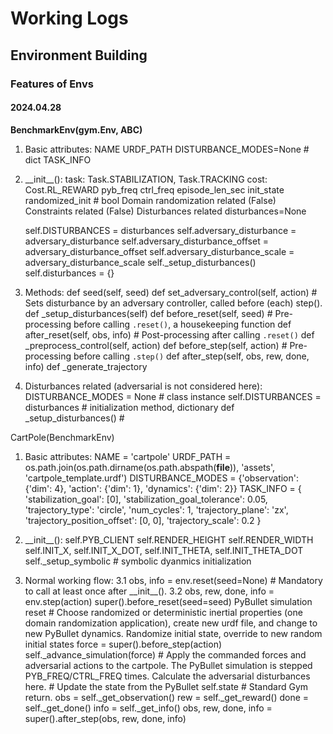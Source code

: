 # Working Logs

## Environment Building

### Features of Envs
#### 2024.04.28
**BenchmarkEnv(gym.Env, ABC)**
1. Basic attributes:
    NAME
    URDF_PATH
    DISTURBANCE_MODES=None  # dict
    TASK_INFO

2. \_\_init\_\_():
    task: Task.STABILIZATION, Task.TRACKING
    cost: Cost.RL_REWARD
    pyb_freq
    ctrl_freq
    episode_len_sec
    init_state
    randomized_init  # bool
    Domain randomization related (False)
    Constraints related (False)
    Disturbances related
        disturbances=None

    self.DISTURBANCES = disturbances
    self.adversary_disturbance = adversary_disturbance
    self.adversary_disturbance_offset = adversary_disturbance_offset
    self.adversary_disturbance_scale = adversary_disturbance_scale
    self._setup_disturbances()
        self.disturbances = {}

3. Methods:
    def seed(self, seed)
    def set_adversary_control(self, action)  # Sets disturbance by an adversary controller, called before (each) step().
    def _setup_disturbances(self)
    def before_reset(self, seed)  # Pre-processing before calling `.reset()`, a housekeeping function
    def after_reset(self, obs, info)  # Post-processing after calling `.reset()`
    def _preprocess_control(self, action)
    def before_step(self, action)  # Pre-processing before calling `.step()`
    def after_step(self, obs, rew, done, info)
    def _generate_trajectory

4. Disturbances related (adversarial is not considered here):
    DISTURBANCE_MODES = None  # class instance
    self.DISTURBANCES = disturbances # initialization method, dictionary
    def _setup_disturbances()  # 
    

CartPole(BenchmarkEnv)
1. Basic attributes:
    NAME = 'cartpole'
    URDF_PATH = os.path.join(os.path.dirname(os.path.abspath(__file__)), 'assets', 'cartpole_template.urdf')
    DISTURBANCE_MODES = {'observation': {'dim': 4}, 'action': {'dim': 1}, 'dynamics': {'dim': 2}}
    TASK_INFO = {
        'stabilization_goal': [0],
        'stabilization_goal_tolerance': 0.05,
        'trajectory_type': 'circle',
        'num_cycles': 1,
        'trajectory_plane': 'zx',
        'trajectory_position_offset': [0, 0],
        'trajectory_scale': 0.2
    }

2. \_\_init\_\_():
    self.PYB_CLIENT
    self.RENDER_HEIGHT
    self.RENDER_WIDTH
    self.INIT_X, self.INIT_X_DOT, self.INIT_THETA, self.INIT_THETA_DOT
    self._setup_symbolic  # symbolic dyanmics initialization

3. Normal working flow:
    3.1 obs, info = env.reset(seed=None)  # Mandatory to call at least once after \_\_init\_\_().
    3.2 obs, rew, done, info = env.step(action)
        super().before_reset(seed=seed)
        PyBullet simulation reset
        # Choose randomized or deterministic inertial properties (one domain randomization application), create new urdf file, and change to new PyBullet dynamics. Randomize initial state, override to new random initial states
        force = super().before_step(action)
        self._advance_simulation(force)  # Apply the commanded forces and adversarial actions to the cartpole. The PyBullet simulation is stepped PYB_FREQ/CTRL_FREQ times. Calculate the adversarial disturbances here.
        # Update the state from the PyBullet
        self.state
        # Standard Gym return.
        obs = self._get_observation()
        rew = self._get_reward()
        done = self._get_done()
        info = self._get_info()
        obs, rew, done, info = super().after_step(obs, rew, done, info)
